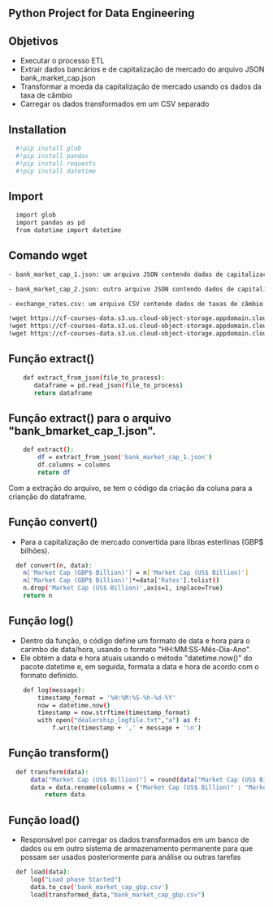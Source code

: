 ## Python Project for Data Engineering


## Objetivos
- Executar o processo ETL
- Extrair dados bancários e de capitalização de mercado do arquivo JSON bank_market_cap.json
- Transformar a moeda da capitalização de mercado usando os dados da taxa de câmbio
- Carregar os dados transformados em um CSV separado
## Installation
```bash
  #!pip install glob
  #!pip install pandas
  #!pip install requests
  #!pip install datetime
```
## Import
```bash
  import glob
  import pandas as pd
  from datetime import datetime
```

## Comando wget
```bash
- bank_market_cap_1.json: um arquivo JSON contendo dados de capitalização de mercado de alguns bancos.

- bank_market_cap_2.json: outro arquivo JSON contendo dados de capitalização de mercado de outros bancos.

- exchange_rates.csv: um arquivo CSV contendo dados de taxas de câmbio.

!wget https://cf-courses-data.s3.us.cloud-object-storage.appdomain.cloud/IBMDeveloperSkillsNetwork-PY0221EN-SkillsNetwork/labs/module%206/Lab%20-%20Extract%20Transform%20Load/data/bank_market_cap_1.json
!wget https://cf-courses-data.s3.us.cloud-object-storage.appdomain.cloud/IBMDeveloperSkillsNetwork-PY0221EN-SkillsNetwork/labs/module%206/Lab%20-%20Extract%20Transform%20Load/data/bank_market_cap_2.json
!wget https://cf-courses-data.s3.us.cloud-object-storage.appdomain.cloud/IBMDeveloperSkillsNetwork-PY0221EN-SkillsNetwork/labs/module%206/Final%20Assignment/exchange_rates.csv
```

## Função extract()
```bash
    def extract_from_json(file_to_process):
       dataframe = pd.read_json(file_to_process)
       return dataframe
```

## Função extract() para o arquivo "bank_bmarket_cap_1.json".
```bash
    def extract():
        df = extract_from_json('bank_market_cap_1.json')
        df.columns = columns
        return df
```
Com a extração do arquivo, se tem o código da criação da coluna para a crianção do dataframe.

## Função convert()
- Para a capitalização de mercado convertida para libras esterlinas (GBP$ bilhões).

```bash
  def convert(n, data):
    n['Market Cap (GBP$ Billion)'] = n['Market Cap (US$ Billion)']
    n['Market Cap (GBP$ Billion)']*=data['Rates'].tolist()
    n.drop('Market Cap (US$ Billion)',axis=1, inplace=True)
    return n
```

## Função log()
- Dentro da função, o código define um formato de data e hora para o carimbo de data/hora, usando o formato "HH:MM:SS-Mês-Dia-Ano". 
- Ele obtém a data e hora atuais usando o método "datetime.now()" do pacote datetime e, em seguida, formata a data e hora de acordo com o formato definido.
```bash
    def log(message):
        timestamp_format = '%H:%M:%S-%h-%d-%Y' 
        now = datetime.now() 
        timestamp = now.strftime(timestamp_format)
        with open("dealership_logfile.txt","a") as f:
            f.write(timestamp + ',' + message + '\n')
```

## Função transform()
```bash
  def transform(data):
      data["Market Cap (US$ Billion)"] = round(data["Market Cap (US$ Billion)"] * exchange_rate, 3)
      data = data.rename(columns = {"Market Cap (US$ Billion)" : "Market Cap (GBP$ Billion)"}, inplace = False)
          return data

```

## Função load()
- Responsável por carregar os dados transformados em um banco de dados ou em outro sistema de armazenamento permanente para que possam ser usados posteriormente para análise ou outras tarefas
```bash
  def load(data): 
      log("Load phase Started")
      data.to_csv('bank_market_cap_gbp.csv')
      load(transformed_data,"bank_market_cap_gbp.csv")

```
